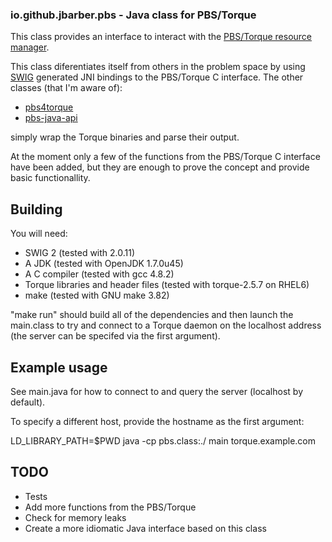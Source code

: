 ### io.github.jbarber.pbs - Java class for PBS/Torque

This class provides an interface to interact with the [PBS/Torque resource manager](http://www.adaptivecomputing.com/products/open-source/torque/).

This class diferentiates itself from others in the problem space by using [SWIG](http://www.swig.org/) generated JNI bindings to the PBS/Torque C interface. The other classes (that I'm aware of):
* [pbs4torque](https://code.google.com/p/pbs4java/)
* [pbs-java-api](https://github.com/biouno/pbs-java-api/)

simply wrap the Torque binaries and parse their output.

At the moment only a few of the functions from the PBS/Torque C interface have been added, but they are enough to prove the concept and provide basic functionallity.

## Building

You will need:
* SWIG 2 (tested with 2.0.11)
* A JDK (tested with OpenJDK 1.7.0u45)
* A C compiler (tested with gcc 4.8.2)
* Torque libraries and header files (tested with torque-2.5.7 on RHEL6)
* make (tested with GNU make 3.82)

"make run" should build all of the dependencies and then launch the main.class to try and connect to a Torque daemon on the localhost address (the server can be specifed via the first argument).

## Example usage

See main.java for how to connect to and query the server (localhost by default).

To specify a different host, provide the hostname as the first argument:

   LD_LIBRARY_PATH=$PWD java -cp pbs.class:./ main torque.example.com

## TODO

* Tests
* Add more functions from the PBS/Torque 
* Check for memory leaks
* Create a more idiomatic Java interface based on this class
